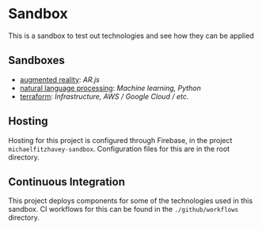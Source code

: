 # Sandbox

This is a sandbox to test out technologies and see how they can be applied

## Sandboxes
- [augmented reality](/augmented-reality): _AR.js_
- [natural language processing](/natural-language-processing): _Machine learning, Python_
- [terraform](/terraform): _Infrastructure, AWS / Google Cloud / etc._

## Hosting
Hosting for this project is configured through Firebase, in the project `michaelfitzhavey-sandbox`. Configuration files for this are in the root directory.

## Continuous Integration
This project deploys components for some of the technologies used in this sandbox. CI workflows for this can be found in the `./github/workflows` directory.